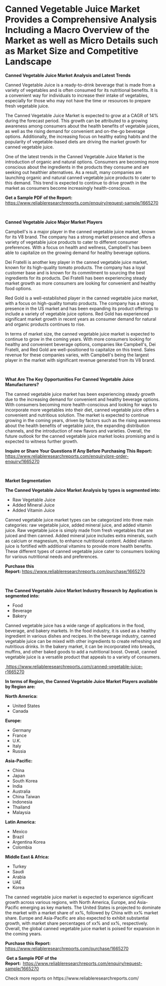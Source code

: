 <p><h1>Canned Vegetable Juice Market Provides a Comprehensive Analysis Including a Macro Overview of the Market as well as Micro Details such as Market Size and Competitive Landscape</h1></p><p><strong>Canned Vegetable Juice Market Analysis and Latest Trends</strong></p>
<p><p>Canned Vegetable Juice is a ready-to-drink beverage that is made from a variety of vegetables and is often consumed for its nutritional benefits. It is a convenient way for individuals to increase their intake of vegetables, especially for those who may not have the time or resources to prepare fresh vegetable juice.</p><p>The Canned Vegetable Juice Market is expected to grow at a CAGR of 14% during the forecast period. This growth can be attributed to a growing awareness among consumers about the health benefits of vegetable juices, as well as the rising demand for convenient and on-the-go beverage options. Additionally, the increasing focus on healthy eating habits and the popularity of vegetable-based diets are driving the market growth for canned vegetable juice.</p><p>One of the latest trends in the Canned Vegetable Juice Market is the introduction of organic and natural options. Consumers are becoming more conscious about the ingredients in the products they consume and are seeking out healthier alternatives. As a result, many companies are launching organic and natural canned vegetable juice products to cater to this demand. This trend is expected to continue to drive growth in the market as consumers become increasingly health-conscious.</p></p>
<p><strong>Get a Sample PDF of the Report:&nbsp;</strong> <a href="https://www.reliableresearchreports.com/enquiry/request-sample/1665270">https://www.reliableresearchreports.com/enquiry/request-sample/1665270</a></p>
<p>&nbsp;</p>
<p><strong>Canned Vegetable Juice Major Market Players</strong></p>
<p><p>Campbell's is a major player in the canned vegetable juice market, known for its V8 brand. The company has a strong market presence and offers a variety of vegetable juice products to cater to different consumer preferences. With a focus on health and wellness, Campbell's has been able to capitalize on the growing demand for healthy beverage options.</p><p>Dei Fratelli is another key player in the canned vegetable juice market, known for its high-quality tomato products. The company has a loyal customer base and is known for its commitment to sourcing the best ingredients for its products. Dei Fratelli has been experiencing steady market growth as more consumers are looking for convenient and healthy food options.</p><p>Red Gold is a well-established player in the canned vegetable juice market, with a focus on high-quality tomato products. The company has a strong presence in the US market and has been expanding its product offerings to include a variety of vegetable juice options. Red Gold has experienced significant market growth in recent years as consumer demand for natural and organic products continues to rise.</p><p>In terms of market size, the canned vegetable juice market is expected to continue to grow in the coming years. With more consumers looking for healthy and convenient beverage options, companies like Campbell's, Dei Fratelli, and Red Gold are well-positioned to capitalize on this trend. Sales revenue for these companies varies, with Campbell's being the largest player in the market with significant revenue generated from its V8 brand.</p></p>
<p>&nbsp;</p>
<p><strong>What Are The Key Opportunities For Canned Vegetable Juice Manufacturers?</strong></p>
<p><p>The canned vegetable juice market has been experiencing steady growth due to the increasing demand for convenient and healthy beverage options. With consumers becoming more health-conscious and looking for ways to incorporate more vegetables into their diet, canned vegetable juice offers a convenient and nutritious solution. The market is expected to continue growing in the coming years, driven by factors such as the rising awareness about the health benefits of vegetable juice, the expanding distribution channels, and the introduction of new flavors and varieties. Overall, the future outlook for the canned vegetable juice market looks promising and is expected to witness further growth.</p></p>
<p><strong>Inquire or Share Your Questions If Any Before Purchasing This Report:</strong> <a href="https://www.reliableresearchreports.com/enquiry/pre-order-enquiry/1665270">https://www.reliableresearchreports.com/enquiry/pre-order-enquiry/1665270</a></p>
<p>&nbsp;</p>
<p><strong>Market Segmentation</strong></p>
<p><strong>The Canned Vegetable Juice Market Analysis by types is segmented into:</strong></p>
<p><ul><li>Raw Vegetable Juice</li><li>Added Mineral Juice</li><li>Added Vitamin Juice</li></ul></p>
<p><p>Canned vegetable juice market types can be categorized into three main categories: raw vegetable juice, added mineral juice, and added vitamin juice. Raw vegetable juice is simply made from fresh vegetables that are juiced and then canned. Added mineral juice includes extra minerals, such as calcium or magnesium, to enhance nutritional content. Added vitamin juice is fortified with additional vitamins to provide more health benefits. These different types of canned vegetable juice cater to consumers looking for various nutritional needs and preferences.</p></p>
<p><strong>Purchase this Report:&nbsp;</strong><a href="https://www.reliableresearchreports.com/purchase/1665270">https://www.reliableresearchreports.com/purchase/1665270</a></p>
<p>&nbsp;</p>
<p><strong>The Canned Vegetable Juice Market Industry Research by Application is segmented into:</strong></p>
<p><ul><li>Food</li><li>Beverage</li><li>Bakery</li></ul></p>
<p><p>Canned vegetable juice has a wide range of applications in the food, beverage, and bakery markets. In the food industry, it is used as a healthy ingredient in various dishes and recipes. In the beverage industry, canned vegetable juice can be mixed with other ingredients to create refreshing and nutritious drinks. In the bakery market, it can be incorporated into breads, muffins, and other baked goods to add a nutritional boost. Overall, canned vegetable juice is a versatile product that appeals to a variety of consumers.</p></p>
<p><a href="https://www.reliableresearchreports.com/canned-vegetable-juice-r1665270">&nbsp;https://www.reliableresearchreports.com/canned-vegetable-juice-r1665270</a></p>
<p><strong>In terms of Region, the Canned Vegetable Juice Market Players available by Region are:</strong></p>
<p>
    <p> <strong> North America: </strong>
        <ul>
            <li>United States</li>
            <li>Canada</li>
        </ul>
        </p> 
    <p> <strong> Europe: </strong>
        <ul>
            <li>Germany</li>
            <li>France</li>
            <li>U.K.</li>
            <li>Italy</li>
            <li>Russia</li>
        </ul>
        </p> 
    <p> <strong> Asia-Pacific: </strong>
        <ul>
            <li>China</li>
            <li>Japan</li>
            <li>South Korea</li>
            <li>India</li>
            <li>Australia</li>
            <li>China Taiwan</li>
            <li>Indonesia</li>
            <li>Thailand</li>
            <li>Malaysia</li>
        </ul>
        </p> 
    <p> <strong> Latin America: </strong>
        <ul>
            <li>Mexico</li>
            <li>Brazil</li>
            <li>Argentina Korea</li>
            <li>Colombia</li>
        </ul>
        </p> 
    <p> <strong> Middle East & Africa: </strong>
        <ul>
            <li>Turkey</li>
            <li>Saudi</li>
            <li>Arabia</li>
            <li>UAE</li>
            <li>Korea</li>
        </ul>
    </p>
    </p>
<p><p>The canned vegetable juice market is expected to experience significant growth across various regions, with North America, Europe, and Asia-Pacific emerging as key markets. The United States is projected to dominate the market with a market share of xx%, followed by China with xx% market share. Europe and Asia-Pacific are also expected to exhibit substantial growth, with market share percentages of xx% and xx%, respectively. Overall, the global canned vegetable juice market is poised for expansion in the coming years.</p></p>
<p><strong>Purchase this Report: </strong><a href="https://www.reliableresearchreports.com/purchase/1665270">https://www.reliableresearchreports.com/purchase/1665270</a></p>
<p>&nbsp;<strong>Get a Sample PDF of the Report:&nbsp;&nbsp;</strong><a href="https://www.reliableresearchreports.com/enquiry/request-sample/1665270">https://www.reliableresearchreports.com/enquiry/request-sample/1665270</a></p>
<p><strong></strong></p>
<p>Check more reports on https://www.reliableresearchreports.com/</p>